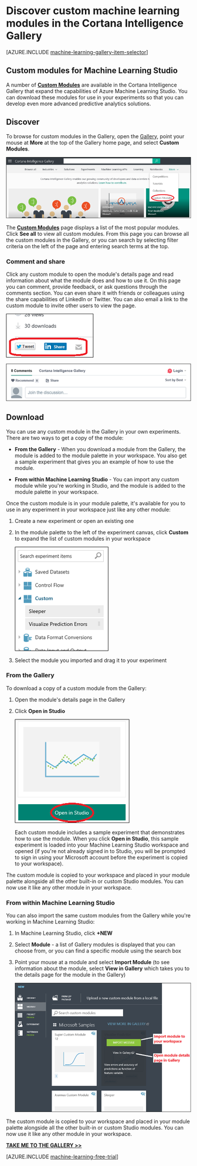 <properties
	pageTitle="Cortana Intelligence Gallery custom modules | Microsoft Azure"
	description="Discover custom machine learning modules in the Cortana Intelligence Gallery."
	services="machine-learning"
	documentationCenter=""
	authors="garyericson"
	manager="jhubbard"
	editor="cgronlun"/>

<tags
	ms.service="machine-learning"
	ms.workload="data-services"
	ms.tgt_pltfrm="na"
	ms.devlang="na"
	ms.topic="article"
	ms.date="10/17/2016"
	ms.author="roopalik;garye"/>


# Discover custom machine learning modules in the Cortana Intelligence Gallery

[AZURE.INCLUDE [machine-learning-gallery-item-selector](../../includes/machine-learning-gallery-item-selector.md)]

## Custom modules for Machine Learning Studio

A number of
**[Custom Modules](https://gallery.cortanaintelligence.com/customModules)**
are available in the Cortana Intelligence Gallery that expand the capabilities of Azure Machine Learning Studio. You can download these modules for use in your experiments so that you can develop even more advanced predictive analytics solutions.

## Discover

To browse for custom modules in the Gallery, open the [Gallery](http://gallery.cortanaintelligence.com), point your mouse at **More** at the top of the Gallery home page, and select **Custom Modules**.

![Select Custom Modules from the Gallery home page](media/machine-learning-gallery-custom-modules/select-custom-modules-in-gallery.png)

 The
**[Custom Modules](https://gallery.cortanaintelligence.com/customModules)**
 page displays a list of the most popular
modules.
 Click **See all** to view all
custom modules.
 From this page you can browse all the
custom modules
 in the Gallery, or you can search by selecting filter criteria on the left of the page and entering search terms at the top.

### Comment and share

 Click any
custom module
 to open the
module's
 details page and read information about what the
module
 does and how to use it. On this page you can comment, provide feedback, or ask questions through the comments section. You can even share it with friends or colleagues using the share capabilities of LinkedIn or Twitter. You can also email a link to the
custom module
 to invite other users to view the page.

![Share this item with friends](media\machine-learning-gallery-how-to-use-contribute-publish\share-links.png)

![Add your own comments](media\machine-learning-gallery-how-to-use-contribute-publish\comments.png)

## Download

You can use any custom module in the Gallery in your own experiments.
There are two ways to get a copy of the module:

- **From the Gallery** - When you download a module from the Gallery, the module is added to the module palette in your workspace. You also get a sample experiment that gives you an example of how to use the module.

- **From within Machine Learning Studio** - You can import any custom module while you're working in Studio, and the module is added to the module palette in your workspace.

Once the custom module is in your module palette, it's available for you to use in any experiment in your workspace just like any other module:

1. Create a new experiment or open an existing one
2. In the module palette to the left of the experiment canvas, click **Custom** to expand the list of custom modules in your workspace

	![Custom module list in Studio palette](media\machine-learning-gallery-custom-modules\custom-module-in-studio-palette.png)
3. Select the module you imported and drag it to your experiment


### From the Gallery

To download a copy of a custom module from the Gallery:

1. Open the module's details page in the Gallery

2. Click **Open in Studio**

	![Open custom module from the Gallery](media\machine-learning-gallery-custom-modules\open-custom-module-from-gallery.png)

	Each custom module includes a sample experiment that demonstrates how to use the module. When you click **Open in Studio**, this sample experiment is loaded into your Machine Learning Studio workspace and opened (if you're not already signed in to Studio, you will be prompted to sign in using your Microsoft account before the experiment is copied to your workspace).

The custom module is copied to your workspace and placed in your module palette alongside all the other built-in or custom Studio modules. You can now use it like any other module in your workspace.

### From within Machine Learning Studio

You can also import the same custom modules from the Gallery while you're working in Machine Learning Studio:

1. In Machine Learning Studio, click **+NEW**

2. Select **Module** - a list of Gallery modules is displayed that you can choose from, or you can find a specific module using the search box

3. Point your mouse at a module and select **Import Module** (to see information about the module, select **View in Gallery** which takes you to the details page for the module in the Gallery)

	![Import custom module into Machine Learning Studio](media\machine-learning-gallery-custom-modules\add-custom-module-in-studio.png)

The custom module is copied to your workspace and placed in your module palette alongside all the other built-in or custom Studio modules. You can now use it like any other module in your workspace.




**[TAKE ME TO THE GALLERY >>](http://gallery.cortanaintelligence.com)**

[AZURE.INCLUDE [machine-learning-free-trial](../../includes/machine-learning-free-trial.md)]
